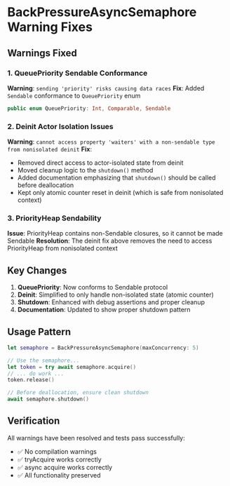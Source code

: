 # BackPressureAsyncSemaphore Warning Fixes

## Warnings Fixed

### 1. QueuePriority Sendable Conformance
**Warning**: `sending 'priority' risks causing data races`
**Fix**: Added `Sendable` conformance to `QueuePriority` enum
```swift
public enum QueuePriority: Int, Comparable, Sendable
```

### 2. Deinit Actor Isolation Issues  
**Warning**: `cannot access property 'waiters' with a non-sendable type from nonisolated deinit`
**Fix**: 
- Removed direct access to actor-isolated state from deinit
- Moved cleanup logic to the `shutdown()` method
- Added documentation emphasizing that `shutdown()` should be called before deallocation
- Kept only atomic counter reset in deinit (which is safe from nonisolated context)

### 3. PriorityHeap Sendability
**Issue**: PriorityHeap contains non-Sendable closures, so it cannot be made Sendable
**Resolution**: The deinit fix above removes the need to access PriorityHeap from nonisolated context

## Key Changes

1. **QueuePriority**: Now conforms to Sendable protocol
2. **Deinit**: Simplified to only handle non-isolated state (atomic counter)
3. **Shutdown**: Enhanced with debug assertions and proper cleanup
4. **Documentation**: Updated to show proper shutdown pattern

## Usage Pattern

```swift
let semaphore = BackPressureAsyncSemaphore(maxConcurrency: 5)

// Use the semaphore...
let token = try await semaphore.acquire()
// ... do work ...
token.release()

// Before deallocation, ensure clean shutdown
await semaphore.shutdown()
```

## Verification

All warnings have been resolved and tests pass successfully:
- ✅ No compilation warnings
- ✅ tryAcquire works correctly  
- ✅ async acquire works correctly
- ✅ All functionality preserved